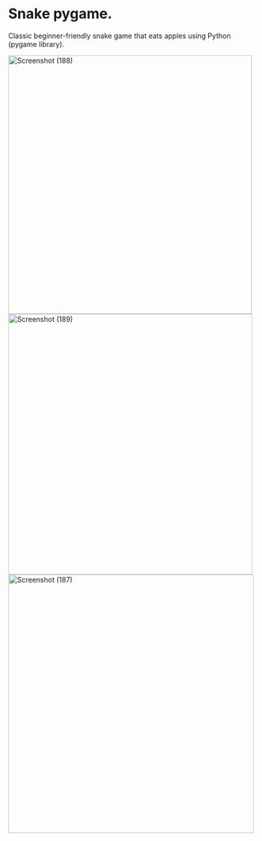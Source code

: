 # Snake pygame.

Classic beginner-friendly snake game that eats apples using Python (pygame library).

<img width="492" height="522" alt="Screenshot (188)" src="https://github.com/user-attachments/assets/a70c615d-7b05-4416-8005-303394e32443" />

<img width="493" height="526" alt="Screenshot (189)" src="https://github.com/user-attachments/assets/ee4d8d31-fb78-4d29-9adb-79cd5e97161d" />

<img width="496" height="522" alt="Screenshot (187)" src="https://github.com/user-attachments/assets/f6a63438-e2fe-471c-a06e-c9caee804cf0" />

